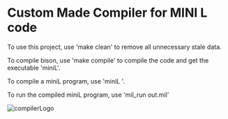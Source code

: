 # Custom Made Compiler for MINI L code

To use this project, use 'make clean' to remove all unnecessary stale data.

To compile bison, use 'make compile' to compile the code and get the executable 'miniL'.

To compile a miniL program, use 'miniL <filename>'.

To run the compiled miniL program, use 'mil_run out.mil'


![compilerLogo](https://user-images.githubusercontent.com/8682236/176332094-21c9793b-ec71-4b14-ba6a-c7c600dc2a6d.png)
